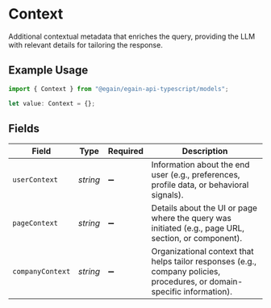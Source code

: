 # Context

Additional contextual metadata that enriches the query, providing the LLM with relevant details for tailoring the response.

## Example Usage

```typescript
import { Context } from "@egain/egain-api-typescript/models";

let value: Context = {};
```

## Fields

| Field                                                                                                                    | Type                                                                                                                     | Required                                                                                                                 | Description                                                                                                              |
| ------------------------------------------------------------------------------------------------------------------------ | ------------------------------------------------------------------------------------------------------------------------ | ------------------------------------------------------------------------------------------------------------------------ | ------------------------------------------------------------------------------------------------------------------------ |
| `userContext`                                                                                                            | *string*                                                                                                                 | :heavy_minus_sign:                                                                                                       | Information about the end user (e.g., preferences, profile data, or behavioral signals).                                 |
| `pageContext`                                                                                                            | *string*                                                                                                                 | :heavy_minus_sign:                                                                                                       | Details about the UI or page where the query was initiated (e.g., page URL, section, or component).                      |
| `companyContext`                                                                                                         | *string*                                                                                                                 | :heavy_minus_sign:                                                                                                       | Organizational context that helps tailor responses (e.g., company policies, procedures, or domain-specific information). |